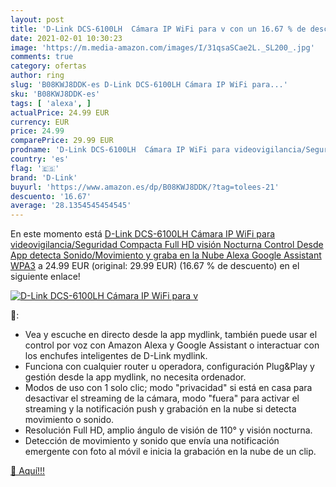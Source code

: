 ```yaml
---
layout: post
title: 'D-Link DCS-6100LH  Cámara IP WiFi para v con un 16.67 % de descuento'
date: 2021-02-01 10:30:23
image: 'https://m.media-amazon.com/images/I/31qsaSCae2L._SL200_.jpg'
comments: true
category: ofertas
author: ring
slug: 'B08KWJ8DDK-es D-Link DCS-6100LH Cámara IP WiFi para...'
sku: 'B08KWJ8DDK-es'
tags: [ 'alexa', ]
actualPrice: 24.99 EUR
currency: EUR
price: 24.99
comparePrice: 29.99 EUR
prodname: 'D-Link DCS-6100LH  Cámara IP WiFi para videovigilancia/Seguridad  Compacta  Full HD  visión Nocturna  Control Desde App  detecta Sonido/Movimiento y graba en la Nube  Alexa  Google Assistant  WPA3'
country: 'es'
flag: '🇪🇸'
brand: 'D-Link'
buyurl: 'https://www.amazon.es/dp/B08KWJ8DDK/?tag=tolees-21'
descuento: '16.67'
average: '28.1354545454545'
---
```


En este momento está [D-Link DCS-6100LH  Cámara IP WiFi para videovigilancia/Seguridad  Compacta  Full HD  visión Nocturna  Control Desde App  detecta Sonido/Movimiento y graba en la Nube  Alexa  Google Assistant  WPA3](https://www.amazon.es/dp/B08KWJ8DDK/?tag=tolees-21) a 24.99 EUR (original: 29.99 EUR) (16.67 %  de descuento) en el siguiente enlace!

[![D-Link DCS-6100LH  Cámara IP WiFi para v](https://m.media-amazon.com/images/I/31qsaSCae2L._SL200_.jpg)](https://www.amazon.es/dp/B08KWJ8DDK/?tag=tolees-21)

🔎:

- Vea y escuche en directo desde la app mydlink, también puede usar el control por voz con Amazon Alexa y Google Assistant o interactuar con los enchufes inteligentes de D-Link mydlink.
- Funciona con cualquier router u operadora, configuración Plug&Play y gestión desde la app mydlink, no necesita ordenador.
- Modos de uso con 1 solo clic; modo "privacidad" si está en casa para desactivar el streaming de la cámara, modo "fuera" para activar el streaming y la notificación push y grabación en la nube si detecta movimiento o sonido.
- Resolución Full HD, amplio ángulo de visión de 110° y visión nocturna.
- Detección de movimiento y sonido que envía una notificación emergente con foto al móvil e inicia la grabación en la nube de un clip.

[🛒 Aquí!!!](https://www.amazon.es/dp/B08KWJ8DDK/?tag=tolees-21)
